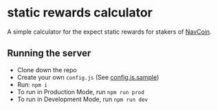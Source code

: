 # static rewards calculator

A simple calculator for the expect static rewards for stakers of [NavCoin](www.navcoin.org).  

## Running the server

- Clone down the repo
- Create your own `config.js` (See [config.js.sample](config.js.sample))
- Run: `npm i`
- To run in Production Mode, run `npm run prod`
- To run in Development Mode, run `npm run dev`
